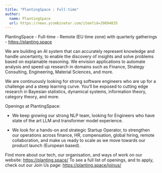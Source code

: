 ```yaml
---
title: "PlantingSpace : Full-time"
author:
  name: PlantingSpace
  url: https://news.ycombinator.com/item?id=39894835
---
```

PlantingSpace - Full-time - Remote (EU time zone) with quarterly gatherings - <a href="https:&#x2F;&#x2F;planting.space" rel="nofollow">https:&#x2F;&#x2F;planting.space</a>

We are building an AI system that can accurately represent knowledge and handle uncertainty, to enable the discovery of insights and solve problems based on explainable reasoning. We envision applications to automate analysis and speed up research in domains such as Finance, Strategy Consulting, Engineering, Material Sciences, and more.

We are continuously looking for strong software engineers who are up for a challenge and a steep learning curve. You’ll be exposed to cutting edge research in Bayesian statistics, dynamical systems, information theory, category theory, and more.

Openings at PlantingSpace:

- We keep growing our strong NLP team, looking for Engineers who have state of the art LLM and transformer model experience.

- We look for a hands-on and strategic Startup Operator, to strengthen our operations across finance, HR, compensation, global hiring, remote collaboration, and make us ready to scale as we move towards our product launch (European based).

Find more about our tech, our organisation, and ways of work on our website: <a href="https:&#x2F;&#x2F;planting.space&#x2F;" rel="nofollow">https:&#x2F;&#x2F;planting.space&#x2F;</a>
To see a full list of openings, and to apply, check out our Join Us page: <a href="https:&#x2F;&#x2F;planting.space&#x2F;joinus&#x2F;" rel="nofollow">https:&#x2F;&#x2F;planting.space&#x2F;joinus&#x2F;</a>
